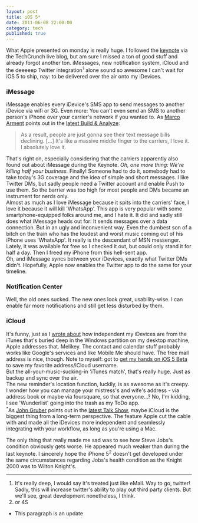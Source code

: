 ```yaml
---
layout: post
title: iOS 5*
date: 2011-06-08 22:00:00
category: tech
published: true
---
```

What Apple presented on monday is really huge. I followed the [keynote](http://events.apple.com.edgesuite.net/11piubpwiqubf06/event/) via the TechCrunch live blog, but am sure I missed a ton of good stuff and already forgot another ton. iMessages, new notification system, iCloud and the deeeeep Twitter integration<sup>1</sup> alone sound so awesome I can't wait for iOS 5 to ship, nay: to be delivered over the air onto my iDevices.

### iMessage ###
iMessage enables every iDevice's SMS app to send messages to another iDevice via wifi or 3G. Even more: You can't even send an SMS to another person's iPhone over your carrier's network if you wanted to. As [Marco Arment](http://marco.org) points out in the [latest Build & Analyze](http://5by5.tv/buildanalyze/28): 
> As a result, people are just gonna see their text message bills declining. [...] It's like a massive middle finger to the carriers, I love it. I absolutely love it.

That's right on, especially considering that the carriers apparently also found out about iMessage during the Keynote. *Oh, one more thing: We're killing half your business.* Finally! Someone had to do it, somebody had to take today's 3G coverage and  the idea of simple and short messages. I like Twitter DMs, but sadly people need a Twitter account and enable Push to use them. So the barrier was too high for most people and DMs became an instrument for nerds only.  
Almost as much as I love iMessage because it spits into the carriers' face, I love it because it will kill 'WhatsApp'. This app is very popular with some smartphone-equipped folks around me, and I hate it. It did and sadly still does what iMessage heads out for: It sends messages over a data connection. But in an ugly and inconvenient way. Even the dumbest son of a bitch on the train who has the loudest and worst music coming out of his iPhone uses 'WhatsApp'. It really is the descendant of MSN messenger. Lately, it was available for free so I checked it out, but could only stand it for half a day. Then I freed my iPhone from this hell-sent app.  
Oh, and iMessage syncs between your iDevices, exactly what Twitter DMs didn't. Hopefully, Apple now enables the Twitter app to do the same for your timeline. 

### Notification Center ###
Well, the old ones sucked. The new ones look great, usability-wise. I can enable far more notifications and still get less disturbed by them. 

### iCloud ###
It's funny, just as I [wrote about](http://blog.timmschoof.com/2011/06/05/my-iOS-workflow/) how independent my iDevices are from the iTunes that's buried deep in the Windows partition on my desktop machine, Apple addresses that. Melikey. The contact and calendar stuff probably works like Google's services and like Mobile Me should have. The free mail address is nice, though. Note to myself: got to [get my hands on iOS 5 Beta](http://www.wired.com/gadgetlab/2011/06/ios5-upgrade-hack/) to save my favorite address/iCloud username.  
But the all-your-music-sucking-in 'iTunes match', that's really huge. Just as backup and sync over the air.  
The new reminder's location function, luckily, is as awesome as it's creepy. I wonder how you can manage your mistress's  and wife's address - via address book or maybe via foursquare, so that everyone...? No, I'm kidding, I see 'Wunderlist' going into the trash as my ToDo app.  
<sup>*</sup>As [John Gruber](http://daringfireball.net/) points out in the [latest Talk Show](http://5by5.tv/talkshow/46), maybe iCloud is the biggest thing from a long-term perspective. The feature Apple cut the cable with and made all the iDevices more independent and seamlessly integrating with your workflow, as long as you're using a Mac.

The only thing that really made me sad was to see how Steve Jobs's condition obviously gets worse. He appeared much weaker than during the last keynote. I sincerely hope the iPhone 5<sup>2</sup> doesn't get developed under the same circumstances regarding Jobs's health condition as the Knight 2000 was to Wilton Knight's.

---
1. It's really deep, I would say it's treated just like eMail. Way to go, twitter! Sadly, this will increase twitter's ability to play out third party clients. But we'll see, great development nonetheless, I think.
2. or 4S  
* This paragraph is an update
